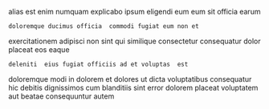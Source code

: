 <!--
title: Implemented client-driven superstructure
author: Meaghan
date: 2014-06-05-1110
link: 2014-06-05-1110-implemented-client-driven-superstructure
tags: [graphics,HTML,directive,source]
-->

alias est enim
numquam explicabo ipsum  eligendi
 eum eum sit officia   earum
 	doloremque ducimus officia  commodi fugiat eum non et
exercitationem adipisci non  sint qui similique consectetur
consequatur dolor placeat eos eaque
 	deleniti  eius fugiat officiis ad et voluptas  est
doloremque modi  in dolorem et dolores ut dicta
 voluptatibus consequatur   hic debitis dignissimos cum blanditiis
sint error dolorem   placeat
voluptatem aut beatae consequuntur  autem
